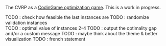 The CVRP as a [CodinGame optimization game](https://www.codingame.com/contribute/view/89181c43909c21c7172daafc573c881c8d8c2). This is a work in progress.

TODO : check how feasible the last instances are
TODO  : randomize validation instances  
TODO  : optimal value of instances 2-4
TODO  : output the optimality gap and/or a custom message
TODO  : maybe think about the theme & better visualization
TODO  : french statement  